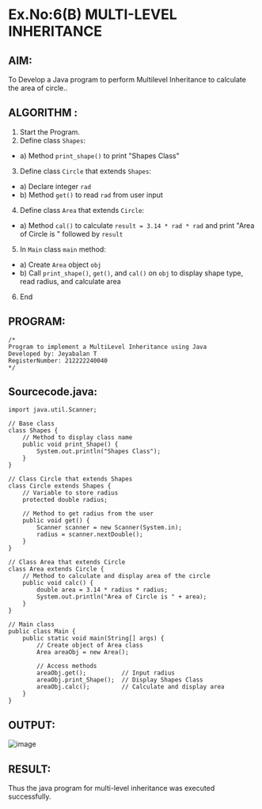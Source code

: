 # Ex.No:6(B) MULTI-LEVEL INHERITANCE

## AIM:
To Develop a Java program to perform Multilevel Inheritance to calculate the area of circle..

## ALGORITHM :
1.	Start the Program.
2.	Define class `Shapes`:
-	a) Method `print_shape()` to print "Shapes Class"
3.	Define class `Circle` that extends `Shapes`:
-	a) Declare integer `rad`
-	b) Method `get()` to read `rad` from user input
4.	Define class `Area` that extends `Circle`:
-	a) Method `cal()` to calculate `result = 3.14 * rad * rad` and print "Area of Circle is " followed by `result`
5.	In `Main` class `main` method:
-	a) Create `Area` object `obj`
-	b) Call `print_shape()`, `get()`, and `cal()` on `obj` to display shape type, read radius, and calculate area
6.	End


## PROGRAM:
 ```
/*
Program to implement a MultiLevel Inheritance using Java
Developed by: Jeyabalan T
RegisterNumber: 212222240040
*/
```

## Sourcecode.java:
```
import java.util.Scanner;

// Base class
class Shapes {
    // Method to display class name
    public void print_Shape() {
        System.out.println("Shapes Class");
    }
}

// Class Circle that extends Shapes
class Circle extends Shapes {
    // Variable to store radius
    protected double radius;

    // Method to get radius from the user
    public void get() {
        Scanner scanner = new Scanner(System.in);
        radius = scanner.nextDouble();
    }
}

// Class Area that extends Circle
class Area extends Circle {
    // Method to calculate and display area of the circle
    public void calc() {
        double area = 3.14 * radius * radius;
        System.out.println("Area of Circle is " + area);
    }
}

// Main class
public class Main {
    public static void main(String[] args) {
        // Create object of Area class
        Area areaObj = new Area();

        // Access methods
        areaObj.get();          // Input radius
        areaObj.print_Shape();  // Display Shapes Class
        areaObj.calc();         // Calculate and display area
    }
}
```

## OUTPUT:

![image](https://github.com/user-attachments/assets/5068a0f2-8e7a-4376-8be8-791f56836439)

## RESULT:
Thus the java program for multi-level inheritance was executed successfully.



